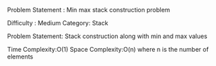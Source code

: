 Problem Statement : Min max stack construction problem

Difficulty : Medium
Category: Stack

Problem Statement: Stack construction along with min and max values

Time Complexity:O(1) 
Space Complexity:O(n) where n is the number of elements